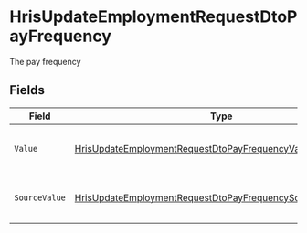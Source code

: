 # HrisUpdateEmploymentRequestDtoPayFrequency

The pay frequency


## Fields

| Field                                                                                                                                               | Type                                                                                                                                                | Required                                                                                                                                            | Description                                                                                                                                         | Example                                                                                                                                             |
| --------------------------------------------------------------------------------------------------------------------------------------------------- | --------------------------------------------------------------------------------------------------------------------------------------------------- | --------------------------------------------------------------------------------------------------------------------------------------------------- | --------------------------------------------------------------------------------------------------------------------------------------------------- | --------------------------------------------------------------------------------------------------------------------------------------------------- |
| `Value`                                                                                                                                             | [HrisUpdateEmploymentRequestDtoPayFrequencyValue](../../Models/Components/HrisUpdateEmploymentRequestDtoPayFrequencyValue.md)                       | :heavy_minus_sign:                                                                                                                                  | The pay frequency of the job postings.                                                                                                              | hourly                                                                                                                                              |
| `SourceValue`                                                                                                                                       | [HrisUpdateEmploymentRequestDtoPayFrequencySourceValueUnion](../../Models/Components/HrisUpdateEmploymentRequestDtoPayFrequencySourceValueUnion.md) | :heavy_minus_sign:                                                                                                                                  | The source value of the pay frequency.                                                                                                              | Hourly                                                                                                                                              |